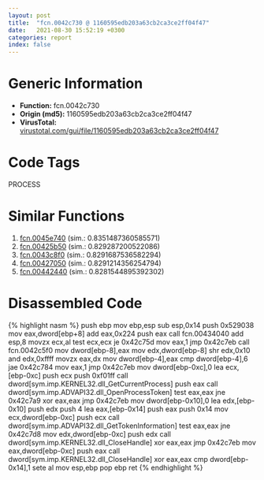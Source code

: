 ```yaml
---
layout: post
title:  "fcn.0042c730 @ 1160595edb203a63cb2ca3ce2ff04f47"
date:   2021-08-30 15:52:19 +0300
categories: report
index: false
---
```


# Generic Information
- **Function:** fcn.0042c730
- **Origin (md5):** 1160595edb203a63cb2ca3ce2ff04f47
- **VirusTotal:** [virustotal.com/gui/file/1160595edb203a63cb2ca3ce2ff04f47][virustotal_ref]

# Code Tags
<span class="tag" id="PROCESS">PROCESS</span>


# Similar Functions

1. [fcn.0045e740][similar_1_ref] (sim.: 0.8351487360585571)
2. [fcn.00425b50][similar_2_ref] (sim.: 0.829287200522086)
3. [fcn.0043c8f0][similar_3_ref] (sim.: 0.8291687536582294)
4. [fcn.00427050][similar_4_ref] (sim.: 0.8291214356254794)
5. [fcn.00442440][similar_5_ref] (sim.: 0.8281544895392302)


# Disassembled Code

{% highlight nasm %}
push ebp
mov ebp,esp
sub esp,0x14
push 0x529038
mov eax,dword[ebp+8]
add eax,0x224
push eax
call fcn.00434040
add esp,8
movzx ecx,al
test ecx,ecx
je 0x42c75d
mov eax,1
jmp 0x42c7eb
call fcn.0042c5f0
mov dword[ebp-8],eax
mov edx,dword[ebp-8]
shr edx,0x10
and edx,0xffff
movzx eax,dx
mov dword[ebp-4],eax
cmp dword[ebp-4],6
jae 0x42c784
mov eax,1
jmp 0x42c7eb
mov dword[ebp-0xc],0
lea ecx,[ebp-0xc]
push ecx
push 0xf01ff
call dword[sym.imp.KERNEL32.dll_GetCurrentProcess]
push eax
call dword[sym.imp.ADVAPI32.dll_OpenProcessToken]
test eax,eax
jne 0x42c7a9
xor eax,eax
jmp 0x42c7eb
mov dword[ebp-0x10],0
lea edx,[ebp-0x10]
push edx
push 4
lea eax,[ebp-0x14]
push eax
push 0x14
mov ecx,dword[ebp-0xc]
push ecx
call dword[sym.imp.ADVAPI32.dll_GetTokenInformation]
test eax,eax
jne 0x42c7d8
mov edx,dword[ebp-0xc]
push edx
call dword[sym.imp.KERNEL32.dll_CloseHandle]
xor eax,eax
jmp 0x42c7eb
mov eax,dword[ebp-0xc]
push eax
call dword[sym.imp.KERNEL32.dll_CloseHandle]
xor eax,eax
cmp dword[ebp-0x14],1
sete al
mov esp,ebp
pop ebp
ret 
{% endhighlight %}


[similar_1_ref]: /report/fcn.0045e740@17d73cbafe6dd96dd6f2291fab06fbb5
[similar_2_ref]: /report/fcn.00425b50@4fe38de7c6c86a1bad209560fa052231
[similar_3_ref]: /report/fcn.0043c8f0@17d73cbafe6dd96dd6f2291fab06fbb5
[similar_4_ref]: /report/fcn.00427050@4fe38de7c6c86a1bad209560fa052231
[similar_5_ref]: /report/fcn.00442440@1160595edb203a63cb2ca3ce2ff04f47
[virustotal_ref]: https://www.virustotal.com/gui/file/1160595edb203a63cb2ca3ce2ff04f47